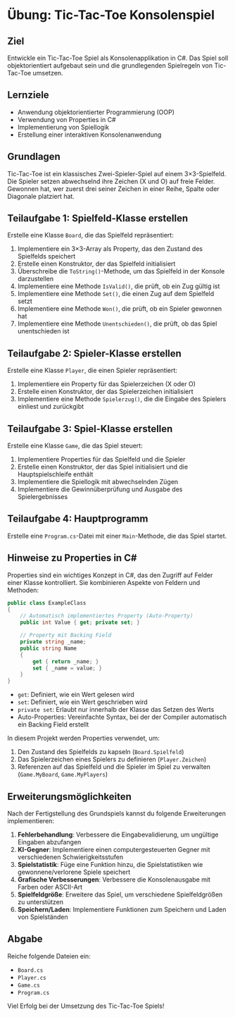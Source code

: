 # Übung: Tic-Tac-Toe Konsolenspiel

## Ziel

Entwickle ein Tic-Tac-Toe Spiel als Konsolenapplikation in C#. Das Spiel soll objektorientiert aufgebaut sein und die grundlegenden Spielregeln von Tic-Tac-Toe umsetzen.

## Lernziele

- Anwendung objektorientierter Programmierung (OOP)
- Verwendung von Properties in C#
- Implementierung von Spiellogik
- Erstellung einer interaktiven Konsolenanwendung

## Grundlagen

Tic-Tac-Toe ist ein klassisches Zwei-Spieler-Spiel auf einem 3×3-Spielfeld. Die Spieler setzen abwechselnd ihre Zeichen (X und O) auf freie Felder. Gewonnen hat, wer zuerst drei seiner Zeichen in einer Reihe, Spalte oder Diagonale platziert hat.

## Teilaufgabe 1: Spielfeld-Klasse erstellen

Erstelle eine Klasse `Board`, die das Spielfeld repräsentiert:

1. Implementiere ein 3×3-Array als Property, das den Zustand des Spielfelds speichert
2. Erstelle einen Konstruktor, der das Spielfeld initialisiert
3. Überschreibe die `ToString()`-Methode, um das Spielfeld in der Konsole darzustellen
4. Implementiere eine Methode `IsValid()`, die prüft, ob ein Zug gültig ist
5. Implementiere eine Methode `Set()`, die einen Zug auf dem Spielfeld setzt
6. Implementiere eine Methode `Won()`, die prüft, ob ein Spieler gewonnen hat
7. Implementiere eine Methode `Unentschieden()`, die prüft, ob das Spiel unentschieden ist

## Teilaufgabe 2: Spieler-Klasse erstellen

Erstelle eine Klasse `Player`, die einen Spieler repräsentiert:

1. Implementiere ein Property für das Spielerzeichen (X oder O)
2. Erstelle einen Konstruktor, der das Spielerzeichen initialisiert
3. Implementiere eine Methode `Spielerzug()`, die die Eingabe des Spielers einliest und zurückgibt

## Teilaufgabe 3: Spiel-Klasse erstellen

Erstelle eine Klasse `Game`, die das Spiel steuert:

1. Implementiere Properties für das Spielfeld und die Spieler
2. Erstelle einen Konstruktor, der das Spiel initialisiert und die Hauptspielschleife enthält
3. Implementiere die Spiellogik mit abwechselnden Zügen
4. Implementiere die Gewinnüberprüfung und Ausgabe des Spielergebnisses

## Teilaufgabe 4: Hauptprogramm

Erstelle eine `Program.cs`-Datei mit einer `Main`-Methode, die das Spiel startet.

## Hinweise zu Properties in C#

Properties sind ein wichtiges Konzept in C#, das den Zugriff auf Felder einer Klasse kontrolliert. Sie kombinieren Aspekte von Feldern und Methoden:

```csharp
public class ExampleClass
{
    // Automatisch implementiertes Property (Auto-Property)
    public int Value { get; private set; }

    // Property mit Backing Field
    private string _name;
    public string Name
    {
        get { return _name; }
        set { _name = value; }
    }
}
```

- `get`: Definiert, wie ein Wert gelesen wird
- `set`: Definiert, wie ein Wert geschrieben wird
- `private set`: Erlaubt nur innerhalb der Klasse das Setzen des Werts
- Auto-Properties: Vereinfachte Syntax, bei der der Compiler automatisch ein Backing Field erstellt

In diesem Projekt werden Properties verwendet, um:

1. Den Zustand des Spielfelds zu kapseln (`Board.Spielfeld`)
2. Das Spielerzeichen eines Spielers zu definieren (`Player.Zeichen`)
3. Referenzen auf das Spielfeld und die Spieler im Spiel zu verwalten (`Game.MyBoard`, `Game.MyPlayers`)

## Erweiterungsmöglichkeiten

Nach der Fertigstellung des Grundspiels kannst du folgende Erweiterungen implementieren:

1. **Fehlerbehandlung**: Verbessere die Eingabevalidierung, um ungültige Eingaben abzufangen
2. **KI-Gegner**: Implementiere einen computergesteuerten Gegner mit verschiedenen Schwierigkeitsstufen
3. **Spielstatistik**: Füge eine Funktion hinzu, die Spielstatistiken wie gewonnene/verlorene Spiele speichert
4. **Grafische Verbesserungen**: Verbessere die Konsolenausgabe mit Farben oder ASCII-Art
5. **Spielfeldgröße**: Erweitere das Spiel, um verschiedene Spielfeldgrößen zu unterstützen
6. **Speichern/Laden**: Implementiere Funktionen zum Speichern und Laden von Spielständen

## Abgabe

Reiche folgende Dateien ein:

- `Board.cs`
- `Player.cs`
- `Game.cs`
- `Program.cs`

Viel Erfolg bei der Umsetzung des Tic-Tac-Toe Spiels!
